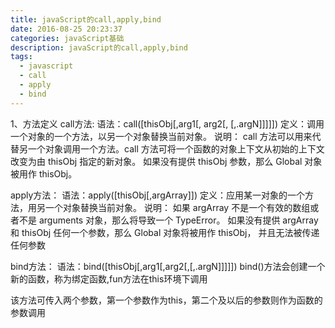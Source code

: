```yaml
---
title: javaScript的call,apply,bind
date: 2016-08-25 20:23:37
categories: javaScript基础
description: javaScript的call,apply,bind
tags:
  - javascript
  - call
  - apply
  - bind
---
```


1、方法定义
call方法:
语法：call([thisObj[,arg1[, arg2[,   [,.argN]]]]])
定义：调用一个对象的一个方法，以另一个对象替换当前对象。
说明：
call 方法可以用来代替另一个对象调用一个方法。call 方法可将一个函数的对象上下文从初始的上下文改变为由 thisObj 指定的新对象。
如果没有提供 thisObj 参数，那么 Global 对象被用作 thisObj。

apply方法：
语法：apply([thisObj[,argArray]])
定义：应用某一对象的一个方法，用另一个对象替换当前对象。
说明：
如果 argArray 不是一个有效的数组或者不是 arguments 对象，那么将导致一个 TypeError。
如果没有提供 argArray 和 thisObj 任何一个参数，那么 Global 对象将被用作 thisObj， 并且无法被传递任何参数

bind方法：
语法：bind([thisObj[,arg1[,arg2[,[,.argN]]]]])
bind()方法会创建一个新的函数，称为绑定函数,fun方法在this环境下调用

该方法可传入两个参数，第一个参数作为this，第二个及以后的参数则作为函数的参数调用
